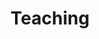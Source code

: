 ---
# An instance of the Experience widget.
# Documentation: https://wowchemy.com/docs/page-builder/
widget: experience

# This file represents a page section.
headless: true

# Order that this section appears on the page.
weight: 100

title: Teaching
subtitle: ''

# Date format for experience
#   Refer to https://wowchemy.com/docs/customization/#date-format
date_format: Jan 2006

# Experiences.
#   Add/remove as many `experience` items below as you like.
#   Required fields are `title`, `company`, and `date_start`.
#   Leave `date_end` empty if it's your current employer.
#   Begin multi-line descriptions with YAML's `|2-` multi-line prefix.
experience:
  - title: Instructor, Introduction to Brain and Cognitive Science
    company: 'Brain and Cognitive Science 100'
    company_url: ''
    company_logo: ''
    location: University of Illinois at Urbana-Champaign
    date_start: '2021-08-23'
    date_end: '2021-12-23'
    description: |2-
        * Added to University 'List of Teachers Ranked as Excellent by Their Students'
        * Select student evaluations:
          * "Emily did a fantastic job at simplifying complex topics so that all the students can understand. She taught at a very reasonable pace and always looked to clarify things if students seemed confused. She is by far one of the best teachers/TAs I've had over the course of my education."
          * "Emily. She was great and probably the best TA that I have ever had. I have nothing but praise for her and her teaching style. She is always able to break something down for the class and constantly walks around during lab to ensure that if we have any questions we can ask them. More TAs need to be like her!"
  - title:  Instructor, Cognitive Processes
    company: 'Psychology 134'
    company_url: ''
    company_logo: ''
    location: University of California, Riverside
    date_start: '2019-01-07'
    date_end: '2019-03-22'
    description: |2-
        * Select student evaluations:
          * "I've had Emily in a couple of discussions. Shes always been a great TA and was always very charismatic and knowledgable of the material. She has great energy and seems very motivated to teach the material. She definitely knows her stuff and finds the best and most efficient way for us to learn the material. I like how she always relates the content to real life situations making it a lot easier to memorize. Thank you, Emily!"
          * "Emily is the reason of why I have been able to pass a previous class and allowed me to have a better understanding of this class. She has always been so incredibly patient through my continuous questions. Her constant helpful examples were the reason that I always was able leave office hours more confidently in my abilities than I came in. No matter how many times she had to reexplained she never seemed angry of frustrated with me and that was a great assistant. I greatly thank her for all the assistance."
  - title:  Instructor, Cognitive Processes
    company: 'Psychology 134'
    company_url: ''
    company_logo: ''
    location: University of California, Riverside
    date_start: '2019-01-07'
    date_end: '2019-03-22'
    description: |2-
        * Select student evaluations:
          * "I've had Emily in a couple of discussions. Shes always been a great TA and was always very charismatic and knowledgable of the material. She has great energy and seems very motivated to teach the material. She definitely knows her stuff and finds the best and most efficient way for us to learn the material. I like how she always relates the content to real life situations making it a lot easier to memorize. Thank you, Emily!"
          * "Emily is the reason of why I have been able to pass a previous class and allowed me to have a better understanding of this class. She has always been so incredibly patient through my continuous questions. Her constant helpful examples were the reason that I always was able leave office hours more confidently in my abilities than I came in. No matter how many times she had to reexplained she never seemed angry of frustrated with me and that was a great assistant. I greatly thank her for all the assistance."
design:
  columns: '2'
---